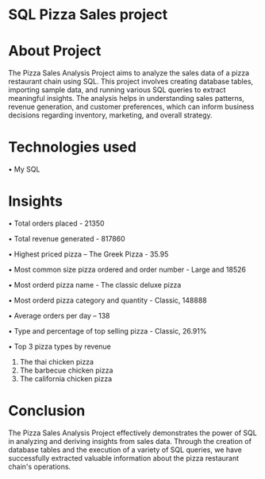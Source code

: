 #                                                                             SQL Pizza Sales project


# About Project

The Pizza Sales Analysis Project aims to analyze the sales data of a pizza restaurant chain using SQL. This project involves creating database tables, importing sample data, and running various SQL queries to extract meaningful insights. The analysis helps in understanding sales patterns, revenue generation, and customer preferences, which can inform business decisions regarding inventory, marketing, and overall strategy.


# Technologies used

•	My SQL


# Insights

•	Total orders placed - 21350

•	Total revenue generated - 817860

•	Highest priced pizza – The Greek Pizza - 35.95

•	Most common size pizza ordered and order number - Large and 18526

•	Most orderd pizza name - The classic deluxe pizza

•	Most orderd pizza category and quantity - Classic, 148888

•	Average orders per day – 138

•	Type and percentage of top selling pizza - Classic, 26.91%

•	Top 3 pizza types by revenue
1. The thai chicken pizza
2. The barbecue chicken pizza
3. The california chicken pizza


# Conclusion

The Pizza Sales Analysis Project effectively demonstrates the power of SQL in analyzing and deriving insights from sales data. Through the creation of database tables and the execution of a variety of SQL queries, we have successfully extracted valuable information about the pizza restaurant chain's operations.
